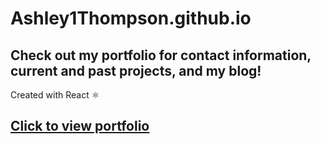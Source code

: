# Ashley1Thompson.github.io

## Check out my portfolio for contact information, current and past projects, and my blog!

Created with React ⚛
## [Click to view portfolio](https://ashley1thompson.github.io/)
